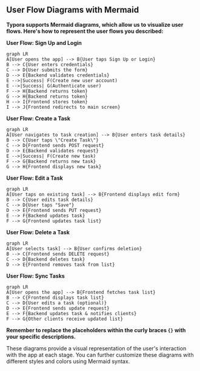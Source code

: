 ## User Flow Diagrams with Mermaid

**Typora supports Mermaid diagrams, which allow us to visualize user flows. Here's how to represent the user flows you described:**

**User Flow: Sign Up and Login**

```mermaid
graph LR
A[User opens the app] --> B{User taps Sign Up or Login}
B --> C{User enters credentials}
C --> D{User submits the form}
D --> E{Backend validates credentials}
E -->|Success| F(Create new user account)
E -->|Success| G(Authenticate user)
F --> H{Backend returns token}
G --> H{Backend returns token}
H --> I{Frontend stores token}
I --> J{Frontend redirects to main screen}
```

**User Flow: Create a Task**

```mermaid
graph LR
A[User navigates to task creation] --> B{User enters task details}
B --> C{User taps \"Create Task\"}
C --> D{Frontend sends POST request}
D --> E{Backend validates request}
E -->|Success| F(Create new task)
F --> G{Backend returns new task}
G --> H{Frontend displays new task}
```

**User Flow: Edit a Task**

```mermaid
graph LR
A[User taps on existing task] --> B{Frontend displays edit form}
B --> C{User edits task details}
C --> D{User taps "Save"}
D --> E{Frontend sends PUT request}
E --> F{Backend updates task}
F --> G{Frontend updates task list}
```

**User Flow: Delete a Task**

```mermaid
graph LR
A[User selects task] --> B{User confirms deletion}
B --> C{Frontend sends DELETE request}
C --> D{Backend deletes task}
D --> E{Frontend removes task from list}
```

**User Flow: Sync Tasks**

```mermaid
graph LR
A[User opens the app] --> B{Frontend fetches task list}
B --> C{Frontend displays task list}
C --> D{User edits a task (optional)}
D --> E{Frontend sends update request}
E --> F{Backend updates task & notifies clients}
F --> G{Other clients receive updated list}
```

**Remember to replace the placeholders within the curly braces `{}` with your specific descriptions.**

These diagrams provide a visual representation of the user's interaction with the app at each stage. You can further customize these diagrams with different styles and colors using Mermaid syntax.
